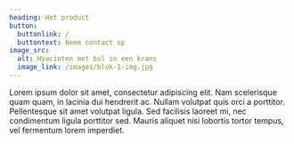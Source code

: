 ```yaml
---
heading: Het product
button:
  buttonlink: /
  buttontext: Neem contact op
image_src:
  alt: Hyacinten met bol in een krans
  image_link: /images/blok-1-img.jpg
---
```


Lorem ipsum dolor sit amet, consectetur adipiscing elit. Nam scelerisque quam quam, in lacinia dui hendrerit ac. Nullam volutpat quis orci a porttitor. Pellentesque sit amet volutpat ligula. Sed facilisis laoreet mi, nec condimentum ligula porttitor sed. Mauris aliquet nisi lobortis tortor tempus, vel fermentum lorem imperdiet.
